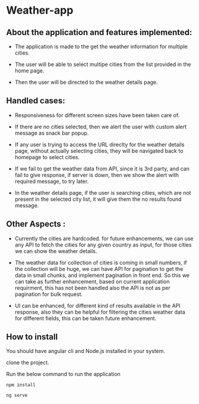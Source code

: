 # Weather-app


## About the application and features implemented:

* The application is made to the get the weather information for multiple cities. 

* The user will be able to select multipe cities from the list provided in the home page.  
 
* Then the user will be directed to the weather details page.


## Handled cases:

* Responsiveness for different screen sizes have been taken care of.

* If there are no cities selected, then we alert the user with custom alert message as snack bar popup.

* If any user is trying to access the URL direclty for the weather details page, without actually selecting cities, they will be navigated back to homepage to select  cities.

* If we fail to get the weather data from API, since it is 3rd party, and can fail to give response, if server is down, then we show the alert with required message, to try later.

* In the weather details page, if the user is searching cities, which are not present in the selected city list, it will give them the no results found message. 


## Other Aspects :

* Currently the cities are hardcoded. for future enhancements, we can use any API to fetch the cities for any given country as input, for those cities we can show the weather details.

* The weather data for collection of cities is coming in small numbers, if the collection will be huge, we can have API for pagination to get the data in small chunks, and implement pagination in front end. So this we can take as further enhancement, based on current application requirment, this has not been handled also the API is not as per pagination for bulk request.

* UI can be enhanced, for different kind of results available in the API response, also they can be helpful for filtering the cities weather data for different fields, this can be taken future enhancement.

## How to install

You should have angular cli and Node.js installed in your system.

clone the project.

Run the below command to run the application

```npm install```

```ng serve``` 





